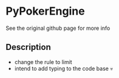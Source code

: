 # PyPokerEngine
See the original github page for more info

## Description
- change the rule to limit
- intend to add typing to the code base 💀
